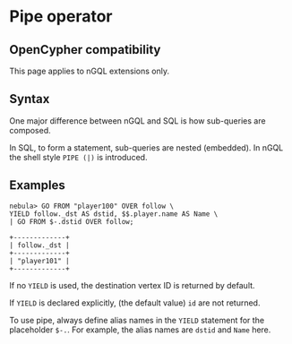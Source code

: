# Pipe operator

## OpenCypher compatibility

This page applies to nGQL extensions only.

## Syntax

One major difference between nGQL and SQL is how sub-queries are composed.

In SQL, to form a statement, sub-queries are nested (embedded).
In nGQL the shell style `PIPE (|)` is introduced.

## Examples

```ngql
nebula> GO FROM "player100" OVER follow \
YIELD follow._dst AS dstid, $$.player.name AS Name \
| GO FROM $-.dstid OVER follow;

+-------------+
| follow._dst |
+-------------+
| "player101" |
+-------------+
```

If no `YIELD` is used, the destination vertex ID is returned by default.

If `YIELD` is declared explicitly, (the default value) `id` are not returned.

To use pipe, always define alias names in the `YIELD` statement for the placeholder `$-.`. For example, the alias names are `dstid` and `Name` here.
